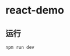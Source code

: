 <!--
 * @Author: jack ning github@bytedesk.com
 * @Date: 2024-12-28 12:44:05
 * @LastEditors: jack ning github@bytedesk.com
 * @LastEditTime: 2024-12-28 13:07:35
 * @FilePath: /bytedesk_web/examples/react-demo/readme.md
 * @Description: 这是默认设置,请设置`customMade`, 打开koroFileHeader查看配置 进行设置: https://github.com/OBKoro1/koro1FileHeader/wiki/%E9%85%8D%E7%BD%AE
-->
# react-demo

## 运行

```bash
npm run dev
```
